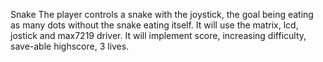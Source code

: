 Snake
The player controls a snake with the joystick, the goal being eating as many dots without the snake eating itself.
It will use the matrix, lcd, jostick and max7219 driver.
It will implement score, increasing difficulty, save-able highscore, 3 lives.